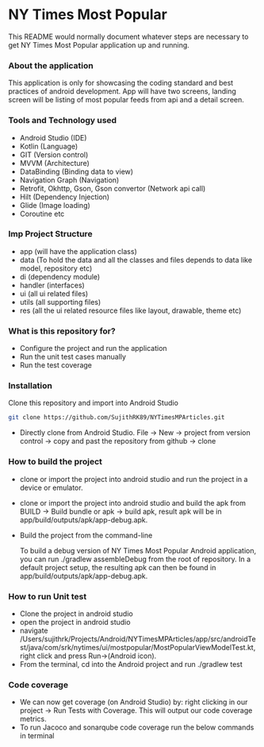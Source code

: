 # NY Times Most Popular #

This README would normally document whatever steps are necessary to get NY Times Most Popular application up and running.

### About the application ###

This application is only for showcasing the coding standard and best practices of android development.
App will have two screens, landing screen will be listing of most popular feeds from api and a detail screen.

### Tools and Technology used ###

* Android Studio (IDE)
* Kotlin (Language)
* GIT (Version control)
* MVVM (Architecture)
* DataBinding (Binding data to view)
* Navigation Graph (Navigation)
* Retrofit, Okhttp, Gson, Gson convertor (Network api call)
* Hilt (Dependency Injection)
* Glide (Image loading)
* Coroutine etc

### Imp Project Structure ###

* app (will have the application class)
* data (To hold the data and all the classes and files depends to data like model, repository etc)
* di (dependency module)
* handler (interfaces)
* ui (all ui related files)
* utils (all supporting files)
* res (all the ui related resource files like layout, drawable, theme etc)


### What is this repository for? ###

* Configure the project and run the application
* Run the unit test cases manually
* Run the test coverage

### Installation ###
Clone this repository and import into Android Studio

```bash
git clone https://github.com/SujithRK89/NYTimesMPArticles.git
```

* Directly clone from Android Studio. File -> New -> project from version control -> copy and past the repository from github -> clone

### How to build the project ###

* clone or import the project into android studio and run the project in a device or emulator.
* clone or import the project into android studio and build the apk from BUILD -> Build bundle or apk -> build apk, result apk will be in app/build/outputs/apk/app-debug.apk.
* Build the project from the command-line

  To build a debug version of NY Times Most Popular Android application, you can run ./gradlew assembleDebug from the root of repository. In a default project setup, the resulting apk can then be found in app/build/outputs/apk/app-debug.apk.

### How to run Unit test ###

* Clone the project in android studio
* open the project in android studio
* navigate /Users/sujithrk/Projects/Android/NYTimesMPArticles/app/src/androidTest/java/com/srk/nytimes/ui/mostpopular/MostPopularViewModelTest.kt, right click and press Run->(Android icon).
* From the terminal, cd into the Android project and run ./gradlew test


### Code coverage ###

* We can now get coverage (on Android Studio) by: right clicking in our project → Run Tests with Coverage. This will output our code coverage metrics.
* To run Jacoco and sonarqube code coverage run the below commands in terminal

